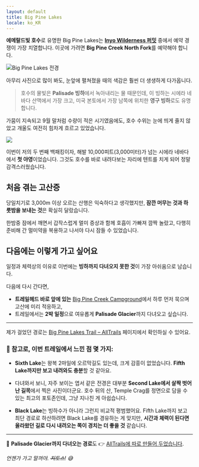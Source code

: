 ```yaml
---
layout: default
title: Big Pine Lakes
locale: ko_KR
---
```


**에메랄드빛 호수**로 유명한 Big Pine Lakes는 **[Inyo Wilderness 퍼밋](https://www.recreation.gov/permits/233262)** 중에서 예약 경쟁이 가장 치열합니다. 이곳에 가려면 **Big Pine Creek North Fork**를 예약해야 합니다.

![Big Pine Lakes 전경](https://live.staticflickr.com/65535/54842642085_21ace20c93_w.jpg)

아무리 사진으로 많이 봐도, 눈앞에 펼쳐졌을 때의 색감은 훨씬 더 생생하게 다가옵니다.

> 호수의 물빛은 **Palisade 빙하**에서 녹아내리는 물 때문인데, 이 빙하는 시에라 네바다 산맥에서 가장 크고, 미국 본토에서 가장 남쪽에 위치한 **영구 빙하**로도 유명합니다.

가뭄이 지속되고 9월 말처럼 수량이 적은 시기였음에도, 호수 수위는 눈에 띄게 줄지 않았고 개울도 여전히 힘차게 흐르고 있었습니다.

![](https://live.staticflickr.com/65535/54842296866_dbe2884a79.jpg)

이번이 저의 두 번째 백패킹이자, 해발 10,000피트(3,000미터)가 넘는 시에라 네바다에서 **첫 야영**이었습니다. 그것도 호수를 바로 내려다보는 자리에 텐트를 치게 되어 정말 감격스러웠습니다.

## 처음 겪는 고산증

당일치기로 3,000m 이상 오르는 산행은 익숙하다고 생각했지만, **잠깐 머무는 것과 하룻밤을 보내는 것**은 확실히 달랐습니다.

한밤중 잠에서 깨면서 갑작스럽게 멀미 증상과 함께 호흡이 가빠져 깜짝 놀랐고, 다행히 준비해 간 멀미약을 복용하고 나서야 다시 잠들 수 있었습니다.

## 다음에는 이렇게 가고 싶어요

일정과 체력상의 이유로 이번에는 **빙하까지 다녀오지 못한 것**이 가장 아쉬움으로 남습니다.

다음에 다시 간다면,
* **트레일헤드 바로 앞에 있는** [Big Pine Creek Campground](https://www.recreation.gov/camping/campgrounds/232305)에서 하루 먼저 묵으며 고산에 미리 적응하고,  
* 트레일에서는 **2박 일정**으로 여유롭게 **Palisade Glacier**까지 다녀오고 싶습니다.

---

제가 걸었던 경로는 [Big Pine Lakes Trail – AllTrails](https://www.alltrails.com/trail/us/california/big-pine-lakes-trail) 페이지에서 확인하실 수 있어요.

### 📝 참고로, 이번 트레일에서 느낀 점 몇 가지:

- **Sixth Lake**는 왕복 2마일에 오르막길도 있는데, 크게 감흥이 없었습니다. **Fifth Lake까지만 보고 내려와도 충분**할 것 같아요.

- 다녀와서 보니, 자주 보이는 엽서 같은 전경은 대부분 **Second Lake에서 살짝 벗어난 길목**에서 찍은 사진이더군요. 호수 뒤의 산, Temple Crag를 정면으로 담을 수 있는 최고의 포토존인데, 그냥 지나친 게 아쉽습니다.

- **Black Lake**는 빙하수가 아니라 그런지 비교적 평범했어요. Fifth Lake까지 보고 최단 경로로 하산하려면 Black Lake를 경유하는 게 맞지만, **시간과 체력이 된다면 올라왔던 길로 다시 내려오는 쪽이 경치는 더 좋을 것** 같습니다.

---

📍 **Palisade Glacier까지 다녀오는 경로**도 👉 [AllTrails에 따로 만들어 두었습니다](https://www.alltrails.com/explore/custom-routes/palisade-glacier-trail-305ddad).

*언젠가 가고 말꺼야. ~~치토스~~! 😅*
